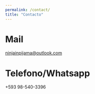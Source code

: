 ```yaml
---
permalink: /contact/
title: "Contacto"
---
```


# Mail
ninjainpijama@outlook.com

# Telefono/Whatsapp
+593 98-540-3396

